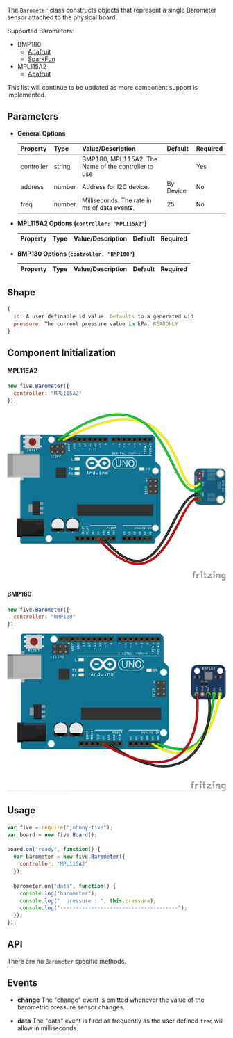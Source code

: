 The `Barometer` class constructs objects that represent a single Barometer sensor attached to the physical board.

Supported Barometers:

- BMP180
  - [Adafruit](https://www.adafruit.com/products/1603)
  - [SparkFun](https://www.sparkfun.com/products/11824)
- MPL115A2
  - [Adafruit](https://www.adafruit.com/products/992)


This list will continue to be updated as more component support is implemented.

## Parameters

- **General Options**

  | Property | Type   | Value/Description                       | Default  | Required |
  |---------------|--------|--------------------------------------------|-----------------------------------|----------|
  | controller    | string | BMP180, MPL115A2. The Name of the controller to use |  | Yes       |
  | address    | number | Address for I2C device. |  By Device | No       |
  | freq | number | Milliseconds. The rate in ms of data events. | 25 | No |

- **MPL115A2 Options (`controller: "MPL115A2"`)** 

  | Property | Type   | Value/Description                                           | Default | Required |
  |---------------|--------|--------------|-------------------------------------------------------|---------|
  
- **BMP180 Options (`controller: "BMP180"`)** 

  | Property | Type             | Value/Description     | Default | Required |
  |---------------|-------|------------|--------------------------------------------|---------|
  

## Shape

```js
{ 
  id: A user definable id value. Defaults to a generated uid
  pressure: The current pressure value in kPa. READONLY
}
```

## Component Initialization 


#### MPL115A2
```js
new five.Barometer({
  controller: "MPL115A2"
});
```

![MPL115A2](https://github.com/rwaldron/johnny-five/raw/master/docs/breadboard/multi-mpl115a2.png)

#### BMP180
```js
new five.Barometer({
  controller: "BMP180"
});
```

![BMP180](https://github.com/rwaldron/johnny-five/raw/master/docs/breadboard/multi-bmp180.png)


## Usage

```js
var five = require("johnny-five");
var board = new five.Board();

board.on("ready", function() {
  var barometer = new five.Barometer({
    controller: "MPL115A2"
  });

  barometer.on("data", function() {
    console.log("barometer");
    console.log("  pressure : ", this.pressure);
    console.log("--------------------------------------");
  });
});
```

## API

There are no `Barometer` specific methods.

## Events

- **change** The "change" event is emitted whenever the value of the barometric pressure sensor changes.

- **data** The "data" event is fired as frequently as the user defined `freq` will allow in milliseconds.
